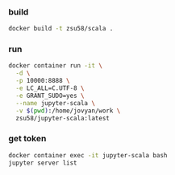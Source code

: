 ### build
```bash
docker build -t zsu58/scala .
```

### run
```bash
docker container run -it \
  -d \
  -p 10000:8888 \
  -e LC_ALL=C.UTF-8 \
  -e GRANT_SUDO=yes \
  --name jupyter-scala \
  -v $(pwd):/home/jovyan/work \
  zsu58/jupyter-scala:latest
```

### get token
```bash
docker container exec -it jupyter-scala bash
jupyter server list
```